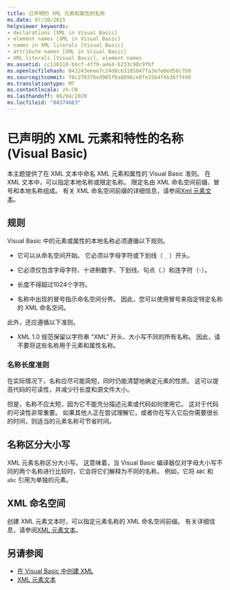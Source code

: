 ```yaml
---
title: 已声明的 XML 元素和属性的名称
ms.date: 07/20/2015
helpviewer_keywords:
- declarations [XML in Visual Basic]
- element names [XML in Visual Basic]
- names in XML literals [Visual Basic]
- attribute names [XML in Visual Basic]
- XML literals [Visual Basic], element names
ms.assetid: cc110118-b6cf-4ff9-a4e4-6233c90c9fbf
ms.openlocfilehash: 043243eeee7c24d8c63105047fa3e7e0ed58c7b0
ms.sourcegitcommit: f8c270376ed905f6a8896ce0fe25b4f4b38ff498
ms.translationtype: MT
ms.contentlocale: zh-CN
ms.lasthandoff: 06/04/2020
ms.locfileid: "84374663"
---
```

# <a name="names-of-declared-xml-elements-and-attributes-visual-basic"></a>已声明的 XML 元素和特性的名称 (Visual Basic)
本主题提供了在 XML 文本中命名 XML 元素和属性的 Visual Basic 准则。  在 XML 文本中，可以指定本地名称或限定名称。 限定名由 XML 命名空间前缀、冒号和本地名称组成。 有关 XML 命名空间前缀的详细信息，请参阅[Xml 元素文本](../../../language-reference/xml-literals/xml-element-literal.md)。  
  
## <a name="rules"></a>规则  
 Visual Basic 中的元素或属性的本地名称必须遵循以下规则。  
  
- 它可以从命名空间开始。 它必须以字母字符或下划线（ `_` ）开头。  
  
- 它必须仅包含字母字符、十进制数字、下划线、句点（.）和连字符（-）。  
  
- 长度不得超过1024个字符。  
  
- 名称中出现的冒号指示命名空间分界。 因此，您可以使用冒号来指定特定名称的 XML 命名空间。  
  
 此外，还应遵循以下准则。  
  
- XML 1.0 规范保留以字符串 "XML" 开头、大小写不同的所有名称。 因此，请不要将这些名称用于元素和属性名称。  
  
### <a name="name-length-guidelines"></a>名称长度准则  
 在实际情况下，名称应尽可能简短，同时仍能清楚地确定元素的性质。 这可以提高代码的可读性，并减少行长度和源文件大小。  
  
 但是，名称不应太短，因为它不能充分描述元素或代码如何使用它。 这对于代码的可读性非常重要。 如果其他人正在尝试理解它，或者你在写入它后你需要很长的时间，则适当的元素名称可节省时间。  
  
## <a name="case-sensitivity-in-names"></a>名称区分大小写  
 XML 元素名称区分大小写。 这意味着，当 Visual Basic 编译器仅对字母大小写不同的两个名称进行比较时，它会将它们解释为不同的名称。 例如，它将 `ABC` 和 `abc` 引用为单独的元素。  
  
## <a name="xml-namespaces"></a>XML 命名空间  
 创建 XML 元素文本时，可以指定元素名称的 XML 命名空间前缀。 有关详细信息，请参阅[XML 元素文本](../../../language-reference/xml-literals/xml-element-literal.md)。  
  
## <a name="see-also"></a>另请参阅

- [在 Visual Basic 中创建 XML](creating-xml.md)
- [XML 元素文本](../../../language-reference/xml-literals/xml-element-literal.md)
